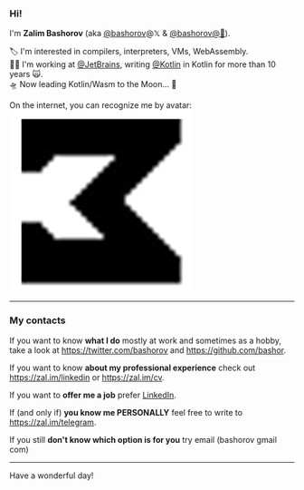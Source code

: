### Hi!

I'm **Zalim Bashorov** (aka [@bashorov](https://twitter.com/bashorov)@𝕏 & [@bashorov@🐘](https://mastodon.online/@bashorov)).

🏷️ I'm interested in compilers, interpreters, VMs, WebAssembly.\
👨‍💻 I'm working at [@JetBrains](https://twitter.com/jetbrains), writing [@Kotlin](https://twitter.com/kotlin) in Kotlin for more than 10 years 🙀.\
🛸 Now leading Kotlin/Wasm to the Moon... 🌝

On the internet, you can recognize me by avatar:\
![zalim's avatar](./resources/zalim-avatar.png)

---

### My contacts
If you want to know **what I do** mostly at work and sometimes as a hobby, take a look at https://twitter.com/bashorov and https://github.com/bashor.

If you want to know **about my professional experience** check out https://zal.im/linkedin or https://zal.im/cv.

If you want to **offer me a job** prefer [LinkedIn](https://zal.im/linkedin).

If (and only if) **you know me PERSONALLY** feel free to write to https://zal.im/telegram.

If you still **don't know which option is for you** try email (bashorov gmail com)

---

Have a wonderful day!